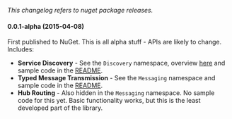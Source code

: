_This changelog refers to nuget package releases._

#### 0.0.1-alpha (2015-04-08)

First published to NuGet. This is all alpha stuff - APIs are likely to change.
Includes:

- **Service Discovery** - See the `Discovery` namespace, overview [here](http://ryandavis.io/service-discovery-in-mobile-apps/) and sample code in the [README](https://github.com/rdavisau/sockethelpers-for-pcl/blob/master/README.md).
- **Typed Message Transmission** - See the `Messaging` namespace and sample code in the [README](https://github.com/rdavisau/sockethelpers-for-pcl/blob/master/README.md).
- **Hub Routing** - Also hidden in the `Messaging` namespace. No sample code for this yet. Basic functionality works, but this is the least developed part of the library. 